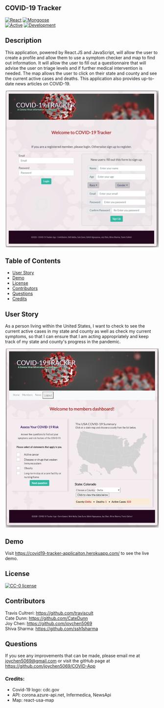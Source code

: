 ## COVID-19 Tracker
[![React](https://img.shields.io/badge/Made%20With-React-purple.svg)](https://shields.io/) [![Mongoose](https://img.shields.io/badge/Utilizes-Mongoose-red.svg)](https://shields.io/)  
[![Active](https://img.shields.io/badge/Status-Active-green.svg)](https://shields.io/) [![Development](https://img.shields.io/badge/Version-Development-blue.svg)](https://shields.io/)  

## Description
This application, powered by React.JS and JavaScript, will allow the user to create a profile and allow them to use a symptom checker and map to find out information. It will allow the user to fill out a questionnaire that will advise the user on triage levels and if further medical intervention is needed. The map allows the user to click on their state and county and see the current active cases and deaths. This application also provides up-to-date news articles on COVID-19.

<div align="center"><img src="client/public/images/Main.png" width="500" alt="main"></div>



## Table of Contents
* [User Story](#userstory)
* [Demo](#demo)
* [License](#license)
* [Contributors](#contributors)
* [Questions](#questions)
* [Credits](#credits)

## User Story

As a person living within the United States, I want to check to see the current active cases in my state and county as well as check my current symptoms, so that I can ensure that I am acting appropriately and keep track of my state and county's progress in the pandemic.
<div align="center"><img src="client/public/images/Members.png" width="500" alt="main"></div>


## Demo
Visit https://covid19-tracker-applicaiton.herokuapp.com/ to see the live demo.

## License
[![CC-0 license](https://img.shields.io/badge/License-CC--0-blue.svg)](https://creativecommons.org/licenses/by-nd/4.0) 

## Contributors
Travis Cultreri: https://github.com/traviscult  
Cate Dunn: https://github.com/CateDunn  
Joy Chen: https://github.com/joychen5069  
Shiva Sharma: https://github.com/ssh1sharma  

## Questions
If you see any improvements that can be made, please email me at joychen5069@gmail.com or visit the gitHub page at https://github.com/joychen5069/COVID-App

### Credits:

- Covid-19 logo: cdc.gov
- API: corona.azure-api.net, Infermedica, NewsApi
- Map: react-usa-map
